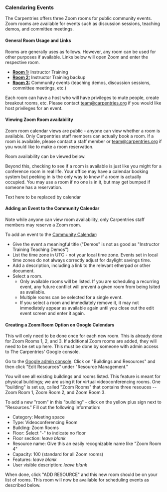 
<script src="https://ajax.googleapis.com/ajax/libs/jquery/3.3.1/jquery.min.js"></script>
<script type="text/javascript" src="https://cdnjs.cloudflare.com/ajax/libs/jstimezonedetect/1.0.4/jstz.min.js"></script>
<script type="text/javascript">
  $(function(){
  var timezone = jstz.determine();
  // var pref = '<iframe src="https://calendar.google.com/calendar/embed?title=The%20Carpentries%20Zoom%20Room%20Calendar';
  // var room1 = 'src=carpentries.org_35343537393139313639@resource.calendar.google.com';
  // var room2 = 'src=carpentries.org_3339393239343835343734@resource.calendar.google.com';
  // var room3 = 'src=carpentries.org_3430303438333733343331@resource.calendar.google.com';
  // var suff = '" style=" border-width:0 " width="800" height="600" frameborder="0" scrolling="no"></iframe>';
  // var full_link = pref + '&' + room1 + '&' + room2 + '&' room3 + '&' + timezone.name() + '&' suff;
  // var pref = '<iframe src="https://calendar.google.com/calendar/embed?title=The%20Carpentries%Zoom%20Room%20Calendar%20&src=carpentries.org_35343537393139313639%40resource.calendar.google.com&src=carpentries.org_3339393239343835343734%40resource.calendar.google.com&src=carpentries.org_3430303438333733343331%40resource.calendar.google.com&ctz=';
  // var iframe_html = pref + timezone.name() + suff;
  // var just_a_link = '<iframe src="https://calendar.google.com/calendar/embed?title=The%20Carpentries%20Zoom%20Room%20Calendar&mode=WEEK&src=carpentries.org_35343537393139313639%40resource.calendar.google.com&src=carpentries.org_3339393239343835343734@resource.calendar.google.com&src=carpentries.org_3430303438333733343331@resource.calendar.google.com&ctz=America%2FNew_York" style="border: 0" width="800" height="600" frameborder="0" scrolling="no"></iframe>'
  var pt1 = '<iframe src="https://calendar.google.com/calendar/embed?title=The%20Carpentries%20Zoom%20Room%20Calendar&mode=WEEK&src=carpentries.org_35343537393139313639%40resource.calendar.google.com&src=carpentries.org_3339393239343835343734@resource.calendar.google.com&src=carpentries.org_3430303438333733343331@resource.calendar.google.com&ctz='
  var pt2 = '" style="border: 0" width="800" height="600" frameborder="0" scrolling="no"></iframe>'
  full_link = pt1 + timezone.name() + pt2;
  document.getElementById('cc').innerHTML = full_link;
  console.log(full_link); 
  // console.log(iframe_html);  
  });
</script>


### Calendaring Events

The Carpentries offers three Zoom rooms for public community events.  Zoom rooms are available for events such as discussion sessions, teaching demos, and committee meetings.


#### General Room Usage and Links

Rooms are generally uses as follows.  However, any room can be used for other purposes if available.
Links below will open Zoom and enter the respective room.

* [**Room 1:**](https://carpentries.zoom.us/my/carpentriesroom1) Instructor Training
* [**Room 2:**](https://carpentries.zoom.us/my/carpentriesroom2) Instructor Training backup
* [**Room 3:**](https://carpentries.zoom.us/my/carpentriesroom3) Community events (teaching demos, discussion sessions, committee meetings, etc.)

Each room can have a host who will have privileges to mute people, create breakout rooms, etc.  Please contact team@carpentries.org if you would like host privileges for an event.

<!-- New rooms can be added following [these instructions](#). -->


#### Viewing Zoom Room availability

Zoom room calendar views are public - anyone can view whether a room is available.  Only Carpentries staff members can actually book a room. If a room is available, please contact a staff member or team@carpentries.org if you would like to make a room reservation.

Room availability can be viewed below.

Beyond this, checking to see if a room is available is just like you might for a conference room in real life.  Your office may have a calendar booking system but peeking in is the only way to know if a room is actually occupied.  You may use a room if no one is in it, but may get bumped if someone has a reservation.

<div id = 'cc'>Text here to be replaced by calendar</div>

<p>

#### Adding an Event to the Community Calendar

Note while anyone can view room availability, only Carpentries staff members may reserve a Zoom room.

To add an event to the [Community Calendar](https://calendar.google.com/calendar/embed?src=oseuuoht0tvjbokgg3noh8c47g%40group.calendar.google.com&ctz=America%2FNew_York):

* Give the event a meaningful title ("Demos" is not as good as "Instructor Training Teaching Demos")
* List the time zone in UTC - not your local time zone.  Events set in local time zones do not always correctly adjust for daylight savings time.
* Add a description, including a link to the relevant etherpad or other document.
* Select a room.
    * Only available rooms will be listed.  If you are scheduling a recurring event, any future conflict will prevent a given room from being lsited as available.
    * Multiple rooms can be selected for a single event.
    * If you select a room and immediately remove it, it may not immediately appear as available again until you close out the edit event screen and enter it again.


#### Creating a Zoom Room Option on Google Calendars

This will only need to be done once for each new room.  This is already done for Zoom Rooms 1, 2, and 3.  If additional Zoom rooms are added, they will need to be set up here.  This must be done by someone with admin access to The Carpentries' Google console.  

Go to the [Google admin console](https://admin.google.com/AdminHome?hl=en).  Click on "Buildings and Resources" and then click "Edit Resources" under "Resource Management."

You will see all existing buildings and rooms listed. This feature is meant for physical buildings; we are using it for virtual videoconferencing rooms. One "building" is set up, called "Zoom Rooms" that contains three resouces -- Zoom Room 1, Zoom Room 2, and Zoom Room 3.  

To add a new "room" in this "building" - click on the yellow plus sign next to "Resources."  Fill out the following information:

* Category: Meeting space
* Type: Videoconferencing Room
* Building: Zoom Rooms
* Floor: Select "-" to indicate no floor
* Floor section: *leave blank*
* Resource name: Give this an easily recognizable name like "Zoom Room 4"
* Capacity: 100 (standard for all Zoom rooms)
* Features: *leave blank*
* User visible description: *leave blank*

When done, click "ADD RESOURCE" and this new room should be on your list of rooms.  This room will now be available for scheduling events as described below.
